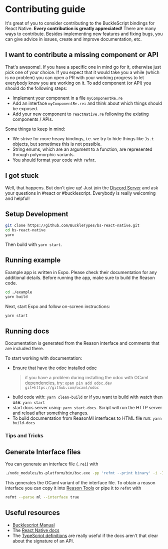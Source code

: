 # Contributing guide

It's great of you to consider contributing to the BuckleScript bindings for React Native. **Every contribution is greatly appreciated!**
There are many ways to contribute. Besides implementing new features and fixing bugs, you can give advice in issues, create and improve documentation, etc.

## I want to contribute a missing component or API

That's awesome!. If you have a specific one in mind go for it, otherwise just pick one of your choice.
If you expect that it would take you a while (which is no problem) you can open a PR with your working progress to let everybody know you are working on it.
To add component (or API) you should do the following steps:

- Implement your component in a file `myComponentRe.re`
- Add an interface `myComponentRe.rei` and think about which things should be exposed.
- Add your new component to `reactNative.re` following the existing components / APIs.

Some things to keep in mind:

- We strive for more heavy bindings, i.e. we try to hide things like `Js.t` objects, but sometimes this is not possible.
- String enums, which are an argument to a function, are represented through polymorphic variants.
- You should format your code with `refmt`.

## I got stuck

Well, that happens. But don't give up! Just join the [Discord Server](https://discord.gg/reasonml) and ask your questions in #react or #bucklescript. Everybody is really welcoming and helpful!

## Setup Development

```sh
git clone https://github.com/BuckleTypes/bs-react-native.git
cd bs-react-native
yarn
```

Then build with `yarn start`.

## Running example

Example app is written in Expo. Please check their documentation for any additional details. Before running the app, make sure to build the Reason code.

```sh
cd ./example
yarn build
```

Next, start Expo and follow on-screen instructions:

```sh
yarn start
```

## Running docs

Documentation is generated from the Reason interface and comments that are included there.

To start working with documentation:

- Ensure that have the odoc installed [odoc](https://github.com/ocaml/odoc)
  > if you have a problem during installing the odoc with OCaml dependencies, try: `opam pin add odoc.dev git+https://github.com/ocaml/odoc`
- build code with: `yarn clean-build` or if you want to build with watch then use: `yarn start`
- start docs server using: `yarn start-docs`. Script will run the HTTP server and reload after something changes.
- To build documentation from ReasonMl interfaces to HTML file run: `yarn build-docs`

### Tips and Tricks

## Generate Interface files

You can generate an interface file (`.rei`) with

```sh
./node_modules/bs-platform/bin/bsc.exe -pp 'refmt --print binary' -i -I lib/bs/src/ -I lib/bs/src/components -I ./node_modules/reason-react/lib/bs/src/ -impl /path/to/your/file.re
```

This generates the OCaml variant of the interface file. To obtain a reason interface you can copy it into [Reason Tools](https://reasonml.github.io/reason-tools/popup.html) or pipe it to `refmt` with

```sh
refmt --parse ml --interface true
```

## Useful resources

- [Bucklescript Manual](https://bucklescript.github.io/docs/en/installation)
- The [React Native docs](https://facebook.github.io/react-native/)
- The [TypeScript definitions](https://github.com/DefinitelyTyped/DefinitelyTyped/blob/master/types/react-native/index.d.ts) are really useful if the docs aren't that clear about the signature of an API.
